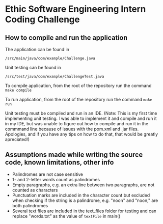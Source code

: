 # Ethic Software Engineering Intern Coding Challenge

## How to compile and run the application
The application can be found in 

```/src/main/java/com/example/Challenge.java```

Unit testing can be found in 

```/src/test/java/com/example/ChallengeTest.java```

To compile application, from the root of the repository run the command ```make compile```

To run application, from the root of the repository run the command ```make run```

Unit testing must be compiled and run in an IDE. (Note: This is my first time implementing unit testing. I was able to implement it and compile and run it in my IDE, but was unable to figure out how to compile and run it in the commmand line because of issues with the pom.xml and .jar files. Apologies, and if you have any tips on how to do that, that would be greatly apreciated!)

## Assumptions made while writing the source code, known limitations, other info

- Palindromes are not case sensitive
- 1- and 2-letter words count as palindromes
- Empty paragraphs, e.g. an extra line between two paragraphs, are not counted as characters
- Punctuation marks are included in the character count but excluded when checking if the string is a palindrome, e.g. "noon" and "noon," are both palindromes
- Several text files are included in the text_files folder for testing and can replace "words.txt" as the value of ```textFile``` in main()